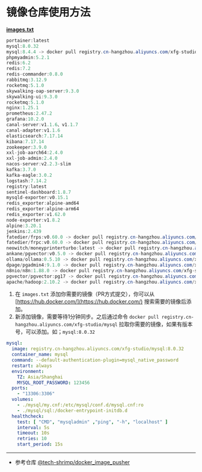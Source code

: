 # 镜像仓库使用方法

[**images.txt**](https://github.com/fuzhengwei/docker-image-pusher/blob/main/images.txt)

```java
portainer:latest
mysql:8.0.32
mysql:8.4.4 -> docker pull registry.cn-hangzhou.aliyuncs.com/xfg-studio/mysql:8.4.4
phpmyadmin:5.2.1
redis:6.2
redis:7.2
redis-commander:0.8.0
rabbitmq:3.12.9
rocketmq:5.1.0
skywalking-oap-server:9.3.0
skywalking-ui:9.3.0
rocketmq:5.1.0
nginx:1.25.1
prometheus:2.47.2
grafana:10.2.0
canal-server:v1.1.6、v1.1.7
canal-adapter:v1.1.6
elasticsearch:7.17.14
kibana:7.17.14
zookeeper:3.9.0
xxl-job-aarch64:2.4.0
xxl-job-admin:2.4.0
nacos-server:v2.2.3-slim
kafka:3.7.0
kafka-eagle:3.0.2
logstash:7.14.2
registry:latest
sentinel-dashboard:1.8.7
mysqld-exporter:v0.15.1
redis_exporter:alpine-amd64
redis_exporter:alpine-arm64
redis_exporter:v1.62.0
node-exporter:v1.8.2
alpine:3.20.1
jenkins:2.439
fatedier/frps:v0.60.0 -> docker pull registry.cn-hangzhou.aliyuncs.com/xfg-studio/frps:v0.60.0
fatedier/frpc:v0.60.0 -> docker pull registry.cn-hangzhou.aliyuncs.com/xfg-studio/frpc:v0.60.0
neowitch/moneyprinterturbo:latest -> docker pull registry.cn-hangzhou.aliyuncs.com/xfg-studio/moneyprinterturbo:latest
ankane/pgvector:v0.5.0 -> docker pull registry.cn-hangzhou.aliyuncs.com/xfg-studio/pgvector:v0.5.0
ollama/ollama:0.5.10 -> docker pull registry.cn-hangzhou.aliyuncs.com/xfg-studio/ollama:0.5.10
dpage/pgadmin4:9.1.0 -> docker pull registry.cn-hangzhou.aliyuncs.com/xfg-studio/pgadmin4:9.1.0
n8nio/n8n:1.88.0 -> docker pull registry.cn-hangzhou.aliyuncs.com/xfg-studio/n8n:1.88.0
pgvector/pgvector:pg17 -> docker pull registry.cn-hangzhou.aliyuncs.com/xfg-studio/pgvector:pg17
apache/hadoop:2.10.2 -> docker pull registry.cn-hangzhou.aliyuncs.com/xfg-studio/hadoop:2.10.2
```

1. 在 `images.txt` 添加你需要的镜像（PR方式提交），你可以从 [https://hub.docker.com/](https://hub.docker.com/) 搜索需要的镜像后添加。
2. 新添加镜像，需要等待1分钟同步。之后通过命令 `docker pull registry.cn-hangzhou.aliyuncs.com/xfg-studio/mysql` 拉取你需要的镜像，如果有版本号，可以添加。如；`mysql:8.0.32`

```yml
mysql:
  image: registry.cn-hangzhou.aliyuncs.com/xfg-studio/mysql:8.0.32
  container_name: mysql
  command: --default-authentication-plugin=mysql_native_password
  restart: always
  environment:
    TZ: Asia/Shanghai
    MYSQL_ROOT_PASSWORD: 123456
  ports:
    - "13306:3306"
  volumes:
    - ./mysql/my.cnf:/etc/mysql/conf.d/mysql.cnf:ro
    - ./mysql/sql:/docker-entrypoint-initdb.d
  healthcheck:
    test: [ "CMD", "mysqladmin" ,"ping", "-h", "localhost" ]
    interval: 5s
    timeout: 10s
    retries: 10
    start_period: 15s
```

---

- 参考仓库 [@tech-shrimp/docker_image_pusher](https://github.com/tech-shrimp/docker_image_pusher)
